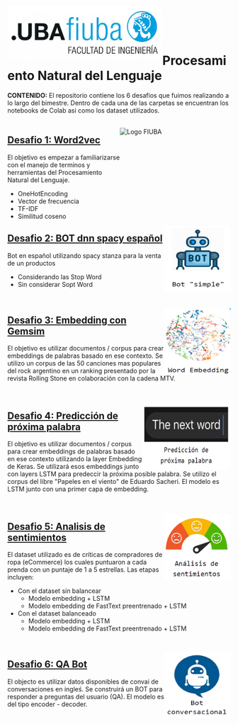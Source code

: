 
<img src="https://github.com/jpalianak/Procesamiento_Natural_lenguaje/blob/main/img/logoFIUBA.jpg" align="left"
     alt="Logo FIUBA" width="350" height="120">
<br />
<br /> 
<br /> 
<br />


# Procesamiento Natural del Lenguaje

**CONTENIDO:** El repositorio contiene los 6 desafios que fuimos realizando a lo largo del bimestre. Dentro de cada una de las carpetas se encuentran los notebooks de Colab asi como los dataset utilizados.
<br />
<br />

<img src="https://github.com/jpalianak/Procesamiento_Natural_lenguaje/blob/main/img/esafio1.png" align="right"
     alt="Logo FIUBA" width="250" height="150">     
## [Desafio 1: Word2vec](https://github.com/jpalianak/Procesamiento_Natural_lenguaje/blob/main/clase_1/Desafio)
El objetivo es empezar a familiarizarse con el manejo de terminos y herramientas del Procesamiento Natural del Lenguaje.
  * OneHotEncoding
  * Vector de frecuencia
  * TF-IDF
  * Similitud coseno 


<img src="https://github.com/jpalianak/Procesamiento_Natural_lenguaje/blob/main/img/Desafio2.png" align="right"
     alt="Logo FIUBA" width="150" height="150">  
## [Desafio 2: BOT dnn spacy español](https://github.com/jpalianak/Procesamiento_Natural_lenguaje/blob/main/clase_2/Desafio)
   Bot en español utilizando spacy stanza para la venta de un productos
   
   * Considerando las Stop Word
   * Sin considerar Sopt Word
<br />

<img src="https://github.com/jpalianak/Procesamiento_Natural_lenguaje/blob/main/img/Desafio3.png" align="right"
     alt="Logo FIUBA" width="150" height="150">     
## [Desafio 3: Embedding con Gemsim](https://github.com/jpalianak/Procesamiento_Natural_lenguaje/blob/main/clase_3/Desafio)
El objetivo es utilizar documentos / corpus para crear embeddings de palabras basado en ese contexto. Se utilizo un corpus de las 50 canciones mas populares del rock argentino en un ranking presentado por la revista Rolling Stone en colaboración con la cadena MTV.
<br /> 
<br />
<br />

<img src="https://github.com/jpalianak/Procesamiento_Natural_lenguaje/blob/main/img/Desafio4.png" align="right"
     alt="Logo FIUBA" width="200" height="150">
## [Desafio 4: Predicción de próxima palabra](https://github.com/jpalianak/Procesamiento_Natural_lenguaje/blob/main/clase_4/Desafio)
El objetivo es utilizar documentos / corpus para crear embeddings de palabras basado en ese contexto utilizando la layer Embedding de Keras. Se utilizará esos embeddings junto con layers LSTM para predeccir la próxima posible palabra. Se utilizo el corpus del libre "Papeles en el viento" de Eduardo Sacheri. El modelo es LSTM junto con una primer capa de embedding.
<br />
<br />
<br />

<img src="https://github.com/jpalianak/Procesamiento_Natural_lenguaje/blob/main/img/Desafio5.png" align="right"
     alt="Logo FIUBA" width="150" height="150">     
## [Desafio 5: Analisis de sentimientos](https://github.com/jpalianak/Procesamiento_Natural_lenguaje/blob/main/clase_5/Desafio)
El dataset utilizado es de críticas de compradores de ropa (eCommerce) los cuales puntuaron a cada prenda con un puntaje de 1 a 5 estrellas. Las etapas incluyen:
  - Con el dataset sin balancear
     * Modelo embedding + LSTM
     * Modelo embedding de FastText preentrenado + LSTM
  - Con el dataset balanceado
     * Modelo embedding + LSTM
     * Modelo embedding de FastText preentrenado + LSTM
<br />

<img src="https://github.com/jpalianak/Procesamiento_Natural_lenguaje/blob/main/img/Desafio6.png" align="right"
     alt="Logo FIUBA" width="150" height="150">
## [Desafio 6: QA Bot](https://github.com/jpalianak/Procesamiento_Natural_lenguaje/blob/main/clase_6/Desafio)
El objecto es utilizar datos disponibles de convai de conversaciones en ingleś. Se construirá un BOT para responder a preguntas del usuario (QA). El modelo es del tipo encoder - decoder.
